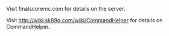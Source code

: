 Visit finalscoremc.com for details on the server.

Visit http://wiki.sk89q.com/wiki/CommandHelper for details on CommandHelper.